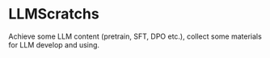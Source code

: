 # LLMScratchs
Achieve some LLM content (pretrain, SFT, DPO etc.), collect some materials for LLM develop and using.
